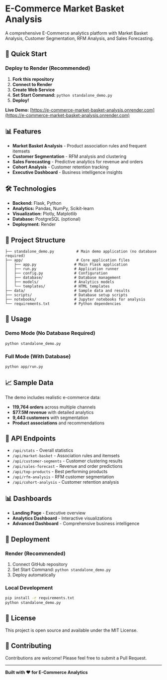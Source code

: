 # E-Commerce Market Basket Analysis

A comprehensive E-Commerce analytics platform with Market Basket Analysis, Customer Segmentation, RFM Analysis, and Sales Forecasting.

## 🚀 Quick Start

### Deploy to Render (Recommended)

1. **Fork this repository**
2. **Connect to Render**
3. **Create Web Service**
4. **Set Start Command:** `python standalone_demo.py`
5. **Deploy!**

**Live Demo:** [https://e-commerce-market-basket-analysis.onrender.com](https://e-commerce-market-basket-analysis.onrender.com)

## 📊 Features

- **Market Basket Analysis** - Product association rules and frequent itemsets
- **Customer Segmentation** - RFM analysis and clustering
- **Sales Forecasting** - Predictive analytics for revenue and orders
- **Cohort Analysis** - Customer retention tracking
- **Executive Dashboard** - Business intelligence insights

## 🛠️ Technologies

- **Backend:** Flask, Python
- **Analytics:** Pandas, NumPy, Scikit-learn
- **Visualization:** Plotly, Matplotlib
- **Database:** PostgreSQL (optional)
- **Deployment:** Render

## 📁 Project Structure

```
├── standalone_demo.py          # Main demo application (no database required)
├── app/                        # Core application files
│   ├── app.py                 # Main Flask application
│   ├── run.py                 # Application runner
│   ├── config.py              # Configuration
│   ├── database/              # Database management
│   ├── models/                # Analytics models
│   └── templates/             # HTML templates
├── data/                      # Sample data and results
├── scripts/                   # Database setup scripts
├── notebooks/                 # Jupyter notebooks for analysis
└── requirements.txt           # Python dependencies
```

## 🎯 Usage

### Demo Mode (No Database Required)
```bash
python standalone_demo.py
```

### Full Mode (With Database)
```bash
python app/run.py
```

## 📈 Sample Data

The demo includes realistic e-commerce data:
- **119,764 orders** across multiple channels
- **$77.5M revenue** with detailed analytics
- **9,443 customers** with segmentation
- **Product associations** and recommendations

## 🔗 API Endpoints

- `/api/stats` - Overall statistics
- `/api/market-basket` - Association rules and itemsets
- `/api/customer-segments` - Customer clustering results
- `/api/sales-forecast` - Revenue and order predictions
- `/api/top-products` - Best performing products
- `/api/rfm-analysis` - RFM customer segmentation
- `/api/cohort-analysis` - Customer retention analysis

## 📊 Dashboards

- **Landing Page** - Executive overview
- **Analytics Dashboard** - Interactive visualizations
- **Advanced Dashboard** - Comprehensive business intelligence

## 🚀 Deployment

### Render (Recommended)
1. Connect GitHub repository
2. Set Start Command: `python standalone_demo.py`
3. Deploy automatically

### Local Development
```bash
pip install -r requirements.txt
python standalone_demo.py
```

## 📝 License

This project is open source and available under the MIT License.

## 🤝 Contributing

Contributions are welcome! Please feel free to submit a Pull Request.

---

**Built with ❤️ for E-Commerce Analytics**